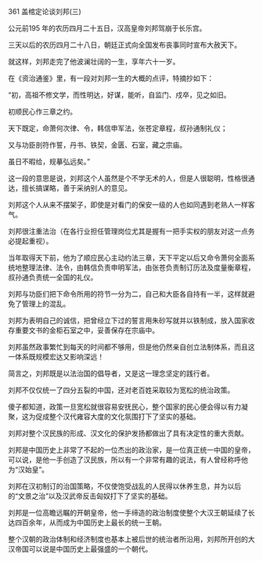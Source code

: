 361 盖棺定论谈刘邦(三)



公元前195 年的农历四月二十五日，汉高皇帝刘邦驾崩于长乐宫。

三天以后的农历四月二十八日，朝廷正式向全国发布丧事同时宣布大赦天下。

就这样，刘邦走完了他波澜壮阔的一生，享年六十一岁。



在《资治通鉴》里，有一段对刘邦一生的大概的点评，特摘抄如下：

“初，高祖不修文学，而性明达，好谋，能听，自监门、戍卒，见之如旧。

初顺民心作三章之约。

天下既定，命萧何次律、令，韩信申军法，张苍定章程，叔孙通制礼仪；

又与功臣剖符作誓，丹书、铁契，金匮、石室，藏之宗庙。

虽日不暇给，规摹弘远矣。”



这一段的意思是说，刘邦这个人虽然是个不学无术的人，但是人很聪明，性格很通达，擅长搞谋略，善于采纳别人的意见。

刘邦这个人从来不摆架子，即使是对看门的保安一级的人也如同遇到老熟人一样客气。

刘邦很注重法治（在各行业担任管理岗位尤其是握有一把手实权的朋友对这一点务必提起重视）。

当年取得天下前，他为了顺应民心主动约法三章，天下平定以后又命令萧何全面系统地整理法律、法令，由韩信负责申明军法，由张苍负责制订历法及度量衡章程，叔孙通负责统一全国的礼仪。

刘邦与功臣们把下命令所用的符节一分为二，自己和大臣各自持有一半，这样就避免了管理上的混乱。

刘邦为表明自己的诚信，把曾经立下过的誓言用朱砂写就并以铁制成，放入国家收存重要文书的金柜石室之中，妥善保存在宗庙中。

刘邦虽然政事繁忙到每天的时间都不够用，但是他仍然亲自创立法制体系，而且这一体系既规模宏达又影响深远！

简言之，刘邦既是以法治国的倡导者，又是这一理念坚定的践行者。



刘邦不仅仅统一了四分五裂的中国，还对老百姓采取较为宽松的统治政策。

傻子都知道，政策一旦宽松就很容易安抚民心，整个国家的民心便会得以有力凝聚，这为促成整个汉代雍容大度的文化氛围打下了坚实的基础。

刘邦对整个汉民族的形成、汉文化的保护发扬都做出了具有决定性的重大贡献。

刘邦是中国历史上非常了不起的一位杰出的政治家，是一位真正统一中国的皇帝，可以说，是他一手创造了汉民族，所以有一个非常有趣的说法，有人曾经称呼他为“汉始皇”。



刘邦在汉初制订的治国策略，不仅使饱受战乱的人民得以休养生息，并为以后的“文景之治”以及汉武帝反击匈奴打下了坚实的基础。

刘邦是一位高瞻远瞩的开朝皇帝，他一手缔造的政治制度使整个大汉王朝延续了长达四百余年，从而成为中国历史上最长的统一王朝。

整个汉朝的政治体制和经济制度也基本上被后世的统治者所沿用，刘邦所开创的大汉帝国可以说是中国历史上最强盛的一个朝代。

